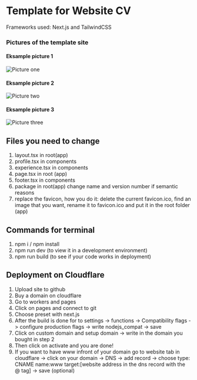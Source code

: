 # Template for Website CV 
Frameworks used: Next.js and TailwindCSS
### Pictures of the template site
#### Eksample picture 1
![Picture one](https://imagedelivery.net/x1uwLjrNlt5Jirxyo_Zhlg/ec19d10c-0f9f-4db8-089c-c56edfb2e100/public)
#### Eksample picture 2
![Picture two](https://imagedelivery.net/x1uwLjrNlt5Jirxyo_Zhlg/9641123d-5be5-4d74-d7e7-5e286275d200/public)
#### Eksample picture 3
![Picture three](https://imagedelivery.net/x1uwLjrNlt5Jirxyo_Zhlg/acd61aaa-12d8-4163-91d5-8ff78c913800/public)

## Files you need to change

1. layout.tsx in root(app)
2. profile.tsx in components
3. experience.tsx in components
4. page.tsx in root (app)
5. footer.tsx in components
6. package in root(app) change name and version number if semantic reasons
7. replace the favicon, how you do it: delete the current favicon.ico, find an image that you want, rename it to favicon.ico and put it in the root folder (app) 

## Commands for terminal

1. npm i / npm install
2. npm run dev (to view it in a development environment)
3. npm run build (to see if your code works in deployment)

## Deployment on Cloudflare

1. Upload site to github
2. Buy a domain on cloudflare
3. Go to workers and pages
4. Click on pages and connect to git
5. Choose preset with next.js
6. After the build is done for to settings -> functions -> Compatibility flags -> configure production flags -> write nodejs_compat -> save
7. Click on custom domain and setup domain -> write in the domain you bought in step 2
8. Then click on activate and you are done!
9. If you want to have www infront of your domain go to website tab in cloudflare -> click on your domain -> DNS -> add record -> choose type: CNAME name:www target:[website address in the dns record with the @ tag] -> save (optional)
